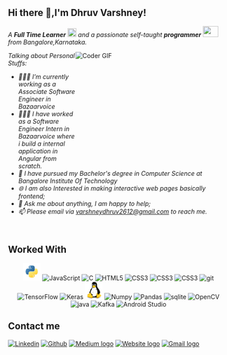 ## Hi there 👋,I'm Dhruv Varshney! 

<p>
  <em>
    A <b>Full Time Learner</b> <img src="https://raw.githubusercontent.com/TheDudeThatCode/TheDudeThatCode/master/Assets/Medal.gif" width=20 height=20> and a passionate self-taught <b>programmer</b> <img src="https://raw.githubusercontent.com/TheDudeThatCode/TheDudeThatCode/master/Assets/Developer.gif" width=35 height=25>from Bangalore,Karnataka.
  </em>
 </p>
 
 <img align="right" alt="Coder GIF" height=250 width=350 src="https://magiccopy.xyz/assets/images/hadder.gif" />
 
 <em>
  
*Talking about Personal Stuffs:*

- 👨🏽‍💻 I’m currently working as a Associate Software Engineer in Bazaarvoice
- 👨🏽‍💻 I have worked as a Software Engineer Intern in Bazaarvoice where i build a internal application in Angular from scratch. 
- 💼 I have pursued my Bachelor's degree in Computer Science at Bangalore Institute Of Technology
- 🌐 I am also Interested in making interactive web pages basically frontend;
- 💬 Ask me about anything, I am happy to help;
- 📫 Please email via varshneydhruv2612@gmail.com to reach me.
<br/> 
</em>

## Worked With

<p align="center"> <img src="https://raw.githubusercontent.com/github/explore/80688e429a7d4ef2fca1e82350fe8e3517d3494d/topics/python/python.png" alt="Python" width="40" height="40"/> 
<img src="https://upload.wikimedia.org/wikipedia/commons/thumb/9/99/Unofficial_JavaScript_logo_2.svg/480px-Unofficial_JavaScript_logo_2.svg.png" alt="JavaScript" width="40" height="40"/> 
<img src="https://e7.pngegg.com/pngimages/46/626/png-clipart-c-logo-the-c-programming-language-computer-icons-computer-programming-source-code-programming-miscellaneous-template.png" alt="C" width="40" height="40"/> 
<img src="https://www.w3.org/html/logo/downloads/HTML5_Logo.svg" alt="HTML5" width="40" height="40"/>
<img src="https://upload.wikimedia.org/wikipedia/commons/thumb/d/d5/CSS3_logo_and_wordmark.svg/1200px-CSS3_logo_and_wordmark.svg.png" alt="CSS3" width="30" height="40"/>
<img src="https://upload.wikimedia.org/wikipedia/commons/c/cf/Angular_full_color_logo.svg" alt="CSS3" width="50" height="40"/>
<img src="https://upload.wikimedia.org/wikipedia/commons/c/ca/AngularJS_logo.svg" alt="CSS3" width="50" height="40"/>
<img src="https://upload.wikimedia.org/wikipedia/commons/a/a7/React-icon.svg" alt="git" width="40" height="40"/>

<img src="https://upload.wikimedia.org/wikipedia/commons/thumb/2/2d/Tensorflow_logo.svg/1200px-Tensorflow_logo.svg.png" alt="TensorFlow" width="40" height="40"/>
<img src="https://res-4.cloudinary.com/crunchbase-production/image/upload/c_lpad,h_256,w_256,f_auto,q_auto:eco/x3gdrogoamvuvjemehbr" alt="Keras" width="55" height="45"/>
<img src="https://raw.githubusercontent.com/devicons/devicon/master/icons/linux/linux-original.svg" alt="linux" width="40" height="40"/>
<img src="https://raw.githubusercontent.com/numpy/numpy/7e7f4adab814b223f7f917369a72757cd28b10cb/branding/icons/numpylogo.svg" alt="Numpy" width="60" height="40"/>
<img src="https://raw.githubusercontent.com/pandas-dev/pandas/761bceb77d44aa63b71dda43ca46e8fd4b9d7422/web/pandas/static/img/pandas.svg" alt="Pandas" width="60" height="40"/>
<img src="https://www.vectorlogo.zone/logos/sqlite/sqlite-icon.svg" alt="sqlite" width="40" height="40"/>
<img src="https://raw.githubusercontent.com/opencv/opencv/master/samples/data/opencv-logo.png" alt="OpenCV" width="40" height="40"/>
<img src="https://www.vectorlogo.zone/logos/java/java-icon.svg" alt="java" width="40" height="40"/>
<img src="https://www.vectorlogo.zone/logos/apache_kafka/apache_kafka-ar21.svg" alt="Kafka" width="40" height="40"/>
<img src = "https://services.google.com/fh/files/emails/android_studio_image.png" alt = "Android Studio" width = "40" height="40"/>
<br>


## Contact me
[<img height="50" width ="50" align = "center" style = "padding=15" src="https://pngimg.com/uploads/linkedIn/linkedIn_PNG1.png" alt="Linkedin" height="50">](https://www.linkedin.com/in/dhruv-varshney2612/)
[<img height="50" width ="50" align = "center" style = "padding=15" src="https://github.githubassets.com/images/modules/logos_page/GitHub-Mark.png" alt="Github" height="50">](https://github.com/DhRuvvarshney261)
[<img height="50" width ="50" align = "center" style = "padding=15" src="https://miro.medium.com/max/3388/1*b3qxB8ELI-kyQKztCsLwEQ.png" alt="Medium logo" height="50">](https://medium.com/@dhruvvarshney2612)
[<img height="50" width ="50" align = "center" style = "padding=15" src="https://i.pinimg.com/originals/1d/b9/9d/1db99daa9371bf0989f05a0bc12e2b9e.png" alt="Website logo" height="50">](https://dhruv-varshney.github.io/MyPortfolio/)
[<img height="50" width ="50" align = "center" style = "padding=15" src="https://github.com/TheDudeThatCode/TheDudeThatCode/blob/master/Assets/Gmail.svg" alt="Gmail logo" height="32">](mailto:varshneydhruv2612@gmail.com)



